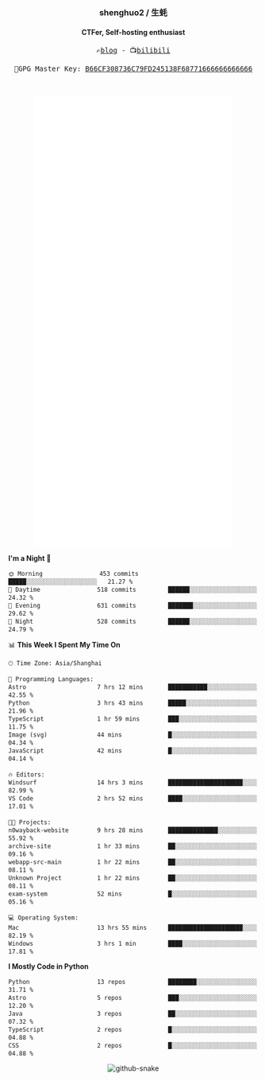<h3 align="center"> shenghuo2 / 生蚝 </h3>
<h4 align="center" >CTFer, Self-hosting enthusiast</h3>


<p align="center">
  <samp>
    ✍️<a href="https://blog.shenghuo2.top/">blog</a> -
    📺<a href="https://space.bilibili.com/85894935">bilibili</a>
  </samp>
</p>
<p align="center">
  <samp>
     🔐GPG Master Key: <a align="center" href="https://github.com/shenghuo2.gpg">B66CF308736C79FD245138F68771666666666666</a>
  </samp>
</p>
<br>
<p align="center">
  <a href="https://github.com/shenghuo2">
    <img width="400" align="top" src="https://github.com/shenghuo2/shenghuo2/blob/main/metrics.left.svg" />
  </a>
  <a href="https://github.com/shenghuo2">
    <img width="400" align="top" src="https://github.com/shenghuo2/shenghuo2/blob/main/metrics.right.svg" />
  </a>
</p>


<!--START_SECTION:waka-->
**I'm a Night 🦉** 

```text
🌞 Morning                453 commits         █████░░░░░░░░░░░░░░░░░░░░   21.27 % 
🌆 Daytime                518 commits         ██████░░░░░░░░░░░░░░░░░░░   24.32 % 
🌃 Evening                631 commits         ███████░░░░░░░░░░░░░░░░░░   29.62 % 
🌙 Night                  528 commits         ██████░░░░░░░░░░░░░░░░░░░   24.79 % 
```


📊 **This Week I Spent My Time On** 

```text
🕑︎ Time Zone: Asia/Shanghai

💬 Programming Languages: 
Astro                    7 hrs 12 mins       ███████████░░░░░░░░░░░░░░   42.55 % 
Python                   3 hrs 43 mins       █████░░░░░░░░░░░░░░░░░░░░   21.96 % 
TypeScript               1 hr 59 mins        ███░░░░░░░░░░░░░░░░░░░░░░   11.75 % 
Image (svg)              44 mins             █░░░░░░░░░░░░░░░░░░░░░░░░   04.34 % 
JavaScript               42 mins             █░░░░░░░░░░░░░░░░░░░░░░░░   04.14 % 

🔥 Editors: 
Windsurf                 14 hrs 3 mins       █████████████████████░░░░   82.99 % 
VS Code                  2 hrs 52 mins       ████░░░░░░░░░░░░░░░░░░░░░   17.01 % 

🐱‍💻 Projects: 
n0wayback-website        9 hrs 28 mins       ██████████████░░░░░░░░░░░   55.92 % 
archive-site             1 hr 33 mins        ██░░░░░░░░░░░░░░░░░░░░░░░   09.16 % 
webapp-src-main          1 hr 22 mins        ██░░░░░░░░░░░░░░░░░░░░░░░   08.11 % 
Unknown Project          1 hr 22 mins        ██░░░░░░░░░░░░░░░░░░░░░░░   08.11 % 
exam-system              52 mins             █░░░░░░░░░░░░░░░░░░░░░░░░   05.16 % 

💻 Operating System: 
Mac                      13 hrs 55 mins      █████████████████████░░░░   82.19 % 
Windows                  3 hrs 1 min         ████░░░░░░░░░░░░░░░░░░░░░   17.81 % 
```

**I Mostly Code in Python** 

```text
Python                   13 repos            ████████░░░░░░░░░░░░░░░░░   31.71 % 
Astro                    5 repos             ███░░░░░░░░░░░░░░░░░░░░░░   12.20 % 
Java                     3 repos             ██░░░░░░░░░░░░░░░░░░░░░░░   07.32 % 
TypeScript               2 repos             █░░░░░░░░░░░░░░░░░░░░░░░░   04.88 % 
CSS                      2 repos             █░░░░░░░░░░░░░░░░░░░░░░░░   04.88 % 
```




<!--END_SECTION:waka-->


<div align="center">
  <picture>
    <source media="(prefers-color-scheme: dark)" srcset="https://gist.githubusercontent.com/shenghuo2/bfce20b14ab0484cef03bae6e60e0b3a/raw/github-snake-dark.svg" />
    <source media="(prefers-color-scheme: light)" srcset="https://gist.githubusercontent.com/shenghuo2/bfce20b14ab0484cef03bae6e60e0b3a/raw/github-snake.svg" />
    <img alt="github-snake" src="https://gist.githubusercontent.com/shenghuo2/bfce20b14ab0484cef03bae6e60e0b3a/raw/github-snake.svg" />
  </picture>
</div>

<!--
**shenghuo2/shenghuo2** is a ✨ _special_ ✨ repository because its `README.md` (this file) appears on your GitHub profile.

Here are some ideas to get you started:

- 🔭 I’m currently working on ...
- 🌱 I’m currently learning ...
- 👯 I’m looking to collaborate on ...
- 🤔 I’m looking for help with ...
- 💬 Ask me about ...
- 📫 How to reach me: ...
- 😄 Pronouns: ...
- ⚡ Fun fact: ...
-->
